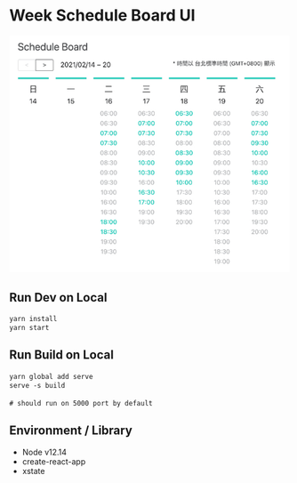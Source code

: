 # Week Schedule Board UI

![UI](./capture.jpg)

## Run Dev on Local
```
yarn install
yarn start
```

## Run Build on Local

```
yarn global add serve
serve -s build

# should run on 5000 port by default
```

## Environment / Library

- Node v12.14
- create-react-app
- xstate